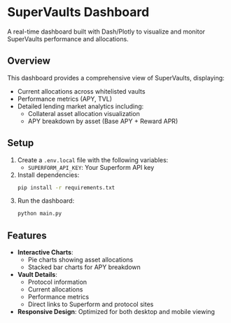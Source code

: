# SuperVaults Dashboard

A real-time dashboard built with Dash/Plotly to visualize and monitor SuperVaults performance and allocations.

## Overview

This dashboard provides a comprehensive view of SuperVaults, displaying:
- Current allocations across whitelisted vaults
- Performance metrics (APY, TVL)
- Detailed lending market analytics including:
  - Collateral asset allocation visualization
  - APY breakdown by asset (Base APY + Reward APR)

## Setup

1. Create a `.env.local` file with the following variables:
    - `SUPERFORM_API_KEY`: Your Superform API key
2. Install dependencies:
    ```bash
    pip install -r requirements.txt
    ```
3. Run the dashboard:
    ```bash
    python main.py
    ```

## Features

- **Interactive Charts**: 
  - Pie charts showing asset allocations
  - Stacked bar charts for APY breakdown
- **Vault Details**:
  - Protocol information
  - Current allocations
  - Performance metrics
  - Direct links to Superform and protocol sites
- **Responsive Design**: Optimized for both desktop and mobile viewing